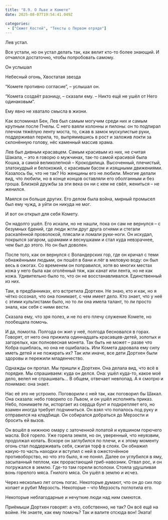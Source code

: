 ```yaml
---
title: "8.9. О Льве и Комете"
date: 2025-08-07T19:54:41.049Z

categories:
 - ["Сюжет Костей", "Тексты о Первом отряде"]
---
```


Лев устал.

Все устали, но он устал делать так, как велит кто-то более знающий. И
отчаялся достаточно, чтобы попробовать самому.

Он услышал

Небесный огонь, Хвостатая звезда

“Комете противно согласие”, – услышал он.

“Комета создаёт разницу, – сказали ему. – Никто ещё не ушёл от Него
одинаковым”.

Ему явно не хватало смысла в жизни.

Как вспоминал Бен, Лев был самым могучим среди них и самым крупным после
Пчелы. С него ваяли колонны и пилоны: он то подпирал плечом тяжёлую
ленту моста, то, сжав в замок мускулистые руки, поддерживал перила, то,
выпрямившись в рост и заложив локти за склонённую голову, нёс каменный
массив храма.

Лев был дивным красавцем. Самым красивым из них, не считая Шакала, – это
я говорю о мужчинах, так-то самой красивой была Кошка, а самой
великолепной – Крокодилица. Высоченный, плечистый, златокудрый и
белокожий, с красивым басом и изящными движениями. Казалось бы, что не
так? Но женщины его не любили. Многие делали вид, что любили, но в конце
концов оставляли его оболганным и без гроша. Близкой дружбы за эти века
он ни с кем не свёл, жениться – не женился.

Маялся он больше других. Его делом была война, мирный промысел был ему
чужд, а уйти он никуда не мог.

И вот он открыл для себя Комету.

Он надолго ушёл. Его искали, но не нашли, пока он сам не вернулся – с
безумных бдений, где люди жгли друг друга огнями и стегали раскалённой
проволокой, плясали и ломали руки-ноги. Он исхудал, покрылся загаром,
шрамами и веснушками и стал куда невзрачнее, чем был до этого. Но он был
доволен.

После того, как он вернулся с Воландерских гор, где он кричал с теми
обнажёнными людьми, он пошёл в бани и лёг в меловую воду: он был весь в
ожогах. Со временем он поправился, хотя во многих местах кожа у него
была как оголённый тяж, как канат или лента, но не как кожа. Удивительно
было то, что он не восстанавливался. Единственный из них.

Там, в предбанниках, его встретила Дортхен. Не знаю, кто и как, но я
чётко осознал, что она понимает, с чем имеет дело. Кто знает, что у неё
с этими культистами было, но то ли она имела талант, то ли просто знала,
как себя с ними вести.

Сказала ему, что зря полез, и не по его плечу служение Комете, но
пообещала помочь.

И да, помогла. Полгода он жил у неё, полгода бесновался в горах.
Говорят, от него она прижила одиннадцать красавцев-детей, золотых и
загорелых, как полновесная монета. Так быть не может – разве что Кобра
ошиблась, но она не ошибалась. Или Комета даровала ему силу иметь детей
и не пожирать их? Так или иначе, все дети Дортхен были здоровы и
пережили младенчество.

Однажды он пропал. Мы пришли к Дортхен. Она делала вид, что всё в
порядке. Мы спрашиваем: куда он делся. Она: ушёл куда-то, какое моё
дело, велел не спрашивать… В общем, отвечает невпопад. А я смотрю и
понимаю: она знает.

Нас её это не устроило. Поговорили с ней так, как поговорил бы Шакал.
Она сказала: небо говорило со Львом, и он ушёл исполнять приказ. Небо,
понимаете ли, исторгает из сердца бунт и подкрепляет его, но взамен
иногда требует подчиниться. Он взял что попалось под руку и отправился
на кладбище. Он собирался добраться до Мерзости и бросить ей вызов.

Он вошёл в нижнюю омару с заточенной лопатой и кувшином горючего масла.
Всё горело. Уже горела земля, но он, уверенный, что неуязвим, продолжал
копать. Вскоре он заглубился по плечи, и к этому моменту огонь стал
поддерживать себя, сжигая торф в слоях. Он обнажил какую-то часть
находки и вступил с ней в ожесточённое противоборство, но что это было,
я не понял. Далее он углубился в яму, засыпанный пеплом, как
прорастающий гриб-навозник. Отвал рос, и он погружался в землю. Где-то
там горели всполохи. Стояла удушливая вонь горелого мяса. Гнилого мяса.
Он ушёл в землю и исчез.

Через несколько лет огонь погас. Некоторые думают, что он до сих пор
копает и рубит Мерзость. Некоторые – что Мерзость поглотила его.

Некоторые неблагодарные и нечуткие люди над ним смеются.

Приёмыши Дортхен говорят: а что, собственно, не так? Он всё ещё на
войне. Не знаете, как ему помочь? Так и валите отсюда вон! Эката!
